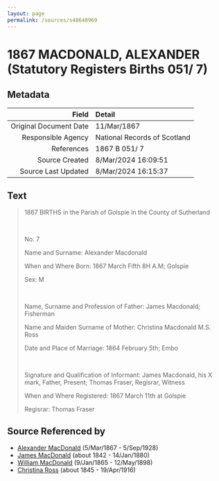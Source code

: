 ```yaml
---
layout: page
permalink: /sources/s48648969
---
```


# 1867 MACDONALD, ALEXANDER (Statutory Registers Births 051/ 7)

## Metadata
Field | Detail
---:|:---
Original Document Date | 11/Mar/1867
Responsible Agency | National Records of Scotland
References | 1867 B 051/ 7
Source Created | 8/Mar/2024 16:09:51
Source Last Updated | 8/Mar/2024 16:15:37

## Text

> 1867 BIRTHS in the Parish of Golspie in the County of Sutherland
>
> <br/>
>
> No. 7
>
> Name and Surname: Alexander Macdonald
>
> When and Where Born: 1867 March Fifth 8H A.M; Golspie
>
> Sex: M
>
> <br/>
>
> Name, Surname and Profession of Father: James Macdonald; Fisherman
>
> Name and Maiden Surname of Mother: Christina Macdonald M.S. Ross
>
> Date and Place of Marriage: 1864 February 5th; Embo
>
> <br/>
>
> Signature and Qualification of Informant: James Macdonald, his X mark, Father, Present; Thomas Fraser, Regisrar, Witness
>
> When and Where Registered: 1867 March 11th at Golspie
>
> Regisrar: Thomas Fraser
>

## Source Referenced by

* [Alexander MacDonald](../people/@81905126@-alexander-macdonald-b1867-3-5-d1928-9-5.md) (5/Mar/1867 - 5/Sep/1928)
* [James MacDonald](../people/@74881641@-james-macdonald-b1842-d1880-1-14.md) (about 1842 - 14/Jan/1880)
* [William MacDonald](../people/@76505641@-william-macdonald-b1865-1-9-d1898-5-12.md) (9/Jan/1865 - 12/May/1898)
* [Christina Ross](../people/@81183416@-christina-ross-b1845-d1916-4-19.md) (about 1845 - 19/Apr/1916)
